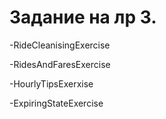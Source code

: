 # Задание на лр 3.

-RideCleanisingExercise



-RidesAndFaresExercise



-HourlyTipsExerxise



-ExpiringStateExercise
